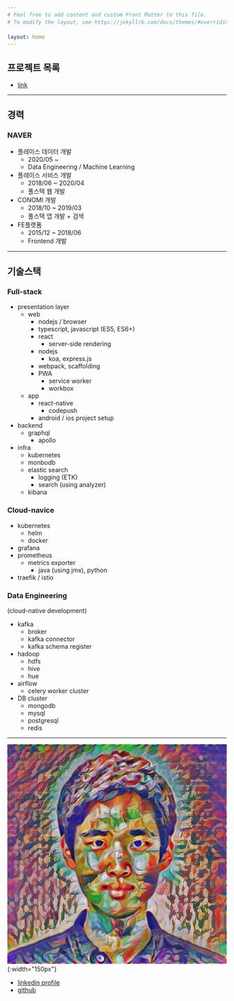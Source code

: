 ```yaml
---
# Feel free to add content and custom Front Matter to this file.
# To modify the layout, see https://jekyllrb.com/docs/themes/#overriding-theme-defaults

layout: home
---
```

## 프로젝트 목록
- [link](/projects)

---
## 경력
### NAVER
- 플레이스 데이터 개발
  - 2020/05 ~
  - Data Engineering / Machine Learning
- 플레이스 서비스 개발
  - 2018/06 ~ 2020/04
  - 풀스택 웹 개발
- CONOMI 개발
  - 2018/10 ~ 2019/03
  - 풀스택 앱 개발 + 검색
- FE플랫폼
  - 2015/12 ~ 2018/06
  - Frontend 개발

---
## 기술스택
### Full-stack
- presentation layer
  - web
    - nodejs / browser
    - typescript, javascript (ES5, ES6+)
    - react
      - server-side rendering 
    - nodejs
        - koa, express.js
    - webpack, scaffolding
    - PWA
      - service worker
      - workbox
   - app
     - react-native
       - codepush
     - android / ios project setup
- backend
  - graphql
    - apollo
- infra
  - kubernetes
  - monbodb
  - elastic search
    - logging (ETK)
    - search (using analyzer)
  - kibana

### Cloud-navice
- kubernetes
  - helm
  - docker
- grafana
- prometheus
  - metrics exporter 
    - java (using jmx), python
- traefik / istio


### Data Engineering
(cloud-native development)

- kafka
  - broker
  - kafka connector
  - kafka schema register
- hadoop
  - hdfs
  - hive
  - hue
- airflow
  - celery worker cluster
- DB cluster
  - mongodb
  - mysql
  - postgresql
  - redis

---
![why_profile](/assets/image/profile/styled_why_profile.png){:width="150px"}
- [linkedin profile](https://www.linkedin.com/in/wonhong-yoo/)
- [github](https://github.com/getElementsByName/)